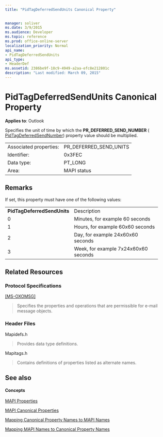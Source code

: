 ```yaml
---
title: "PidTagDeferredSendUnits Canonical Property"
 
 
manager: soliver
ms.date: 3/9/2015
ms.audience: Developer
ms.topic: reference
ms.prod: office-online-server
localization_priority: Normal
api_name:
- PidTagDeferredSendUnits
api_type:
- HeaderDef
ms.assetid: 2386be9f-18c9-4949-a2aa-efc8e212801c
description: "Last modified: March 09, 2015"
---
```


# PidTagDeferredSendUnits Canonical Property

  
  
**Applies to**: Outlook 
  
Specifies the unit of time by which the **PR_DEFERRED_SEND_NUMBER** ( [PidTagDeferredSendNumber](pidtagdeferredsendnumber-canonical-property.md)) property value should be multiplied.
  
|||
|:-----|:-----|
|Associated properties:  <br/> |PR_DEFERRED_SEND_UNITS  <br/> |
|Identifier:  <br/> |0x3FEC  <br/> |
|Data type:  <br/> |PT_LONG  <br/> |
|Area:  <br/> |MAPI status  <br/> |
   
## Remarks

If set, this property must have one of the following values:
  
|||
|:-----|:-----|
|**PidTagDeferredSendUnits** <br/> |Description  <br/> |
|0  <br/> |Minutes, for example 60 seconds  <br/> |
|1  <br/> |Hours, for example 60x60 seconds  <br/> |
|2  <br/> |Day, for example 24x60x60 seconds  <br/> |
|3  <br/> |Week, for example 7x24x60x60 seconds  <br/> |
   
## Related Resources

### Protocol Specifications

[[MS-OXOMSG]](http://msdn.microsoft.com/library/daa9120f-f325-4afb-a738-28f91049ab3c%28Office.15%29.aspx)
  
> Specifies the properties and operations that are permissible for e-mail message objects.
    
### Header Files

Mapidefs.h
  
> Provides data type definitions.
    
Mapitags.h
  
> Contains definitions of properties listed as alternate names.
    
## See also

#### Concepts

[MAPI Properties](mapi-properties.md)
  
[MAPI Canonical Properties](mapi-canonical-properties.md)
  
[Mapping Canonical Property Names to MAPI Names](mapping-canonical-property-names-to-mapi-names.md)
  
[Mapping MAPI Names to Canonical Property Names](mapping-mapi-names-to-canonical-property-names.md)

